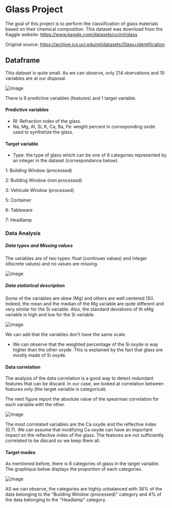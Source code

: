 # Glass Project

The goal of this project is to perform the classification of glass materials based on their chemical composition.
This dataset was download from the Kaggle website: https://www.kaggle.com/datasets/uciml/glass

Original source: https://archive.ics.uci.edu/ml/datasets/Glass+Identification


## Dataframe

This dataset is quite small. As we can observe, only 214 obervations and 10 variables are at our disposal. 

![image](https://user-images.githubusercontent.com/67120829/184669689-7d85f644-1745-4d5c-a40a-471f3e11b274.png)

There is 9 predictive variables (features) and 1 target variable. 
#### Predictive variables
- RI: Refraction index of the glass.
- Na, Mg, Al, Si, K, Ca, Ba, Fe: weight percent in corresponding oxide used to synthetize the glass.

#### Target variable
- Type: the type of glass which can be one of 6 categories represented by an integer in the dataset (correspondance below).
 
1: Building Window (processed)

2: Building Window (non processed)

3: Vehicule Window (processed)

5: Container

6: Tableware

7: Headlamp


### Data Analysis

##### Data types and Missing values

The variables are of two types: float (continues values) and integer (discrete values) and no values are missing.

![image](https://user-images.githubusercontent.com/67120829/184670449-f169c954-bd4a-431a-8ba2-9b4749a070f1.png)

##### Data statistical description

Some of the variables are skew (Mg) and others are well centered (Si). Indeed, the mean and the median of the Mg variable are quite different and very similar for the Si variable. Also, the standard deviations of th eMg variable is high and low for the Si variable.

![image](https://user-images.githubusercontent.com/67120829/184683064-4d68f7ec-eacd-43d2-beb2-c3fb63dca428.png)

We can add that the variables don't have the same scale.

- We can observe that the weighted percentage of the Si oxyde is way higher than the other oxyde. This is explained by the fact that glass are mostly made of Si oxyde.

#### Data correlation

The analysis of the data correlation is a good way to detect redundant features that can be discard. In our case, we looked at correlation between features only (the target variable is categorical).

The next figure report the absolute value of the spearman correlation for each variable with the other.

![image](https://user-images.githubusercontent.com/67120829/184677530-9fae211e-33d0-41a4-b281-e19dc7d3d897.png)

The most correlated variables are the Ca oxyde and the reflective index (0.7). We can assume that modifying Ca oxyde can have an important impact on the reflective index of the glass.
The features are not sufficiently correlated to be discard so we keep them all.

#### Target modes

As mentioned before, there is 6 categories of glass in the target variable. The graphique below displays the proportion of each categories.

![image](https://user-images.githubusercontent.com/67120829/184688350-f445c7e6-bb66-4204-89a0-aa50f90c5fd2.png)

AS we can observe, the categories are highly unbalanced with 36% of the data belonging to the "Building Window (processed)" category and 4% of the data belonging to the "Headlamp" category.








